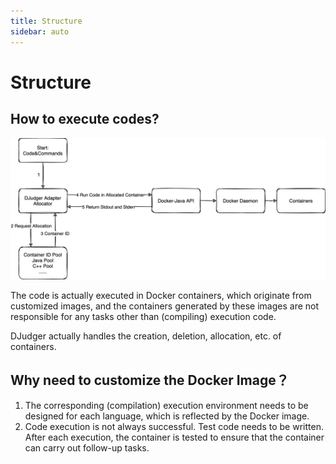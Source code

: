```yaml
---
title: Structure
sidebar: auto
---
```

# Structure

## How to execute codes?

![](./structure.png)

The code is actually executed in Docker containers, which originate from customized images, and the containers generated by these images are not responsible for any tasks other than (compiling) execution code.

DJudger actually handles the creation, deletion, allocation, etc. of containers.

## Why need to customize the Docker Image？

1. The corresponding (compilation) execution environment needs to be designed for each language, which is reflected by the Docker image.
2. Code execution is not always successful. Test code needs to be written. After each execution, the container is tested to ensure that the container can carry out follow-up tasks.

